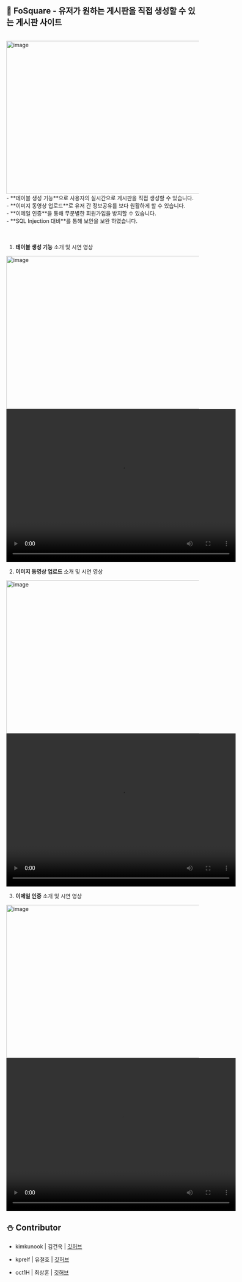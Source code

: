 ## 🎄 **FoSquare - 유저가 원하는 게시판을 직접 생성할 수 있는 게시판 사이트**  

<br>
<img width="600" height="400" alt="image" src="https://github.com/user-attachments/assets/1041f1d1-b809-4728-bf0d-7d61f390fe54" />

<br>
- **테이블 생성 기능**으로 사용자의 실시간으로 게시판을 직접 생성할 수 있습니다.  
<br>
- **이미지 동영상 업로드**로 유저 간 정보공유를 보다 원활하게 할 수 있습니다.  
<br>
- **이메일 인증**을 통해 무분별한 회원가입을 방지할 수 있습니다.
<br>
- **SQL Injection 대비**를 통해 보안을 보완 하였습니다.
<br>
<br>
<br>


1. **테이블 생성 기능** 소개 및 시연 영상
     
<img width="600" height="400" alt="image" src="https://github.com/user-attachments/assets/18a179b6-dec6-47ec-8fcd-5a0c52593063" />

<video width="600" height="400" controls>
  <source src="https://github.com/user-attachments/assets/ff381cd4-73de-4259-b3fd-22ef681b5e66" type="video/mp4">
  브라우저가 video 태그를 지원하지 않습니다.
</video>

2. **이미지 동영상 업로드** 소개 및 시연 영상

<img width="600" height="400" alt="image" src="https://github.com/user-attachments/assets/bc7cf2db-71e1-402c-ae75-76e6611d059f" />

<video width="600" height="400" controls>
  <source src="https://github.com/user-attachments/assets/a304bcd2-20d2-438f-b855-7d5e087e60fa" type="video/mp4">
  브라우저가 video 태그를 지원하지 않습니다.
</video>

3. **이메일 인증** 소개 및 시연 영상 

<img width="600" height="400" alt="image" src="https://github.com/user-attachments/assets/ec98a37a-1e92-4e9d-9bc3-ea21ccc01e6c" />

<video width="600" height="400" controls>
  <source src="https://github.com/user-attachments/assets/2d0e2c61-e3e1-4de9-bc1a-99a3922e67bf" type="video/mp4">
  브라우저가 video 태그를 지원하지 않습니다.
</video>


<br>


## ⛄ Contributor

+ kimkunook | 김건욱 | [깃허브](https://github.com/kimkunook)

+ kprelf | 유철호 | [깃허브](https://github.com/kprelf)

+ oct1H | 최상훈 | [깃허브](https://github.com/oct1H)
